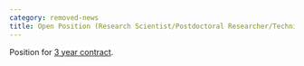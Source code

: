 ```yaml
---
category: removed-news
title: Open Position (Research Scientist/Postdoctoral Researcher/Technical Staff) - position has been filled! 
---
```


Position for [3 year contract](https://www.riken.jp/en/careers/researchers/20210427_4/index.html).
